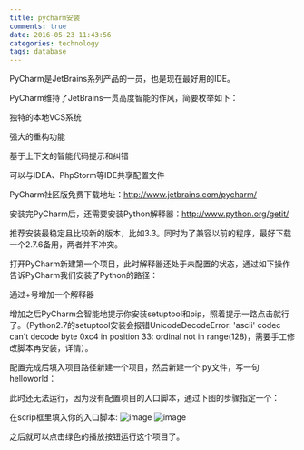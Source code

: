 ```yaml
---
title: pycharm安装
comments: true
date: 2016-05-23 11:43:56
categories: technology
tags: database
---
```


PyCharm是JetBrains系列产品的一员，也是现在最好用的IDE。
<!--more-->
PyCharm维持了JetBrains一贯高度智能的作风，简要枚举如下：

独特的本地VCS系统

强大的重构功能

基于上下文的智能代码提示和纠错

可以与IDEA、PhpStorm等IDE共享配置文件

PyCharm社区版免费下载地址：http://www.jetbrains.com/pycharm/

安装完PyCharm后，还需要安装Python解释器：http://www.python.org/getit/

推荐安装最稳定且比较新的版本，比如3.3。同时为了兼容以前的程序，最好下载一个2.7.6备用，两者并不冲突。

打开PyCharm新建第一个项目，此时解释器还处于未配置的状态，通过如下操作告诉PyCharm我们安装了Python的路径：

通过+号增加一个解释器

增加之后PyCharm会智能地提示你安装setuptool和pip，照着提示一路点击就行了。（Python2.7的setuptool安装会报错UnicodeDecodeError: 'ascii' codec can't decode byte 0xc4 in position 33: ordinal not in range(128)，需要手工修改脚本再安装，详情）。

配置完成后填入项目路径新建一个项目，然后新建一个.py文件，写一句helloworld：

此时还无法运行，因为没有配置项目的入口脚本，通过下图的步骤指定一个：

在scrip框里填入你的入口脚本:
![image](https://muyunzhe.github.io/img/hh.jpg)
![image](https://muyunzhe.github.io/img/jj.jpg)

之后就可以点击绿色的播放按钮运行这个项目了。
